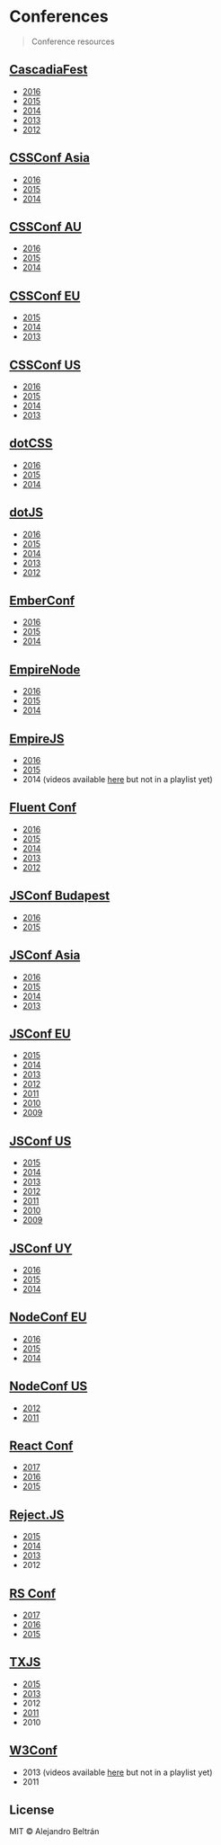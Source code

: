 # Conferences

> Conference resources

## [CascadiaFest](http://cascadiafest.org)

* [2016](https://www.youtube.com/playlist?list=PLLiioAbFTbKNKyP1m4dmW_xu9byJOPMHe)
* [2015](https://www.youtube.com/playlist?list=PLLiioAbFTbKNpjG_yNpNfhAmQ9KsxFzX7)
* [2014](https://www.youtube.com/playlist?list=PLLiioAbFTbKMoXtKtyj_3eCfzD-eT05gl)
* [2013](https://www.youtube.com/playlist?list=PLLiioAbFTbKP9CxF9Fu4_NQteU_v9wkA3)
* [2012](https://www.youtube.com/playlist?list=PLLiioAbFTbKMtmUbLWDzpUzayRLC5s2NZ)

## [CSSConf Asia](http://cssconf.asia/)

* [2016](https://www.youtube.com/playlist?list=PL37ZVnwpeshFizH1JsG3s7_qyN2Uk0OSh)
* [2015](https://www.youtube.com/playlist?list=PL37ZVnwpeshHuiIn2HnJ965qO2k3aADqz)
* [2014](https://www.youtube.com/playlist?list=PL37ZVnwpeshHFbT0mLTNMtMGO1mo6yPRX)

## [CSSConf AU](http://cssconf.com.au/)

* [2016](https://www.youtube.com/watch?v=skzcEKewOwc)
* [2015](https://www.youtube.com/playlist?list=PLZriQCloF6GDjyRxP60LBR73Ldd7soGOz)
* [2014](https://www.youtube.com/playlist?list=PLZriQCloF6GDEOUPK7tlaWAtJhPW21ZDF)

## [CSSConf EU](http://cssconf.eu/)

* [2015](https://www.youtube.com/playlist?list=PL37ZVnwpeshHoV6GgvG9WWAP6rjnEdAs9)
* [2014](https://www.youtube.com/playlist?list=PL37ZVnwpeshHAnqFlTxhd0MIXWjLBbM3R)
* [2013](https://www.youtube.com/playlist?list=PL37ZVnwpeshGi0vwS7HNUvsj8_vcNzQZk)

## [CSSConf US](http://cssconf.com/)

* [2016](https://www.youtube.com/playlist?list=PLlgxAbM67lYJRnZlE8nLsQAXxa4pGXO3I)
* [2015](https://www.youtube.com/playlist?list=PLlgxAbM67lYIuwXLa66mXjjls3LtuM3Ff)
* [2014](https://www.youtube.com/playlist?list=PL37ZVnwpeshH_e3YNmABDup81_1I7rCnC)
* [2013](https://www.youtube.com/playlist?list=PL37ZVnwpeshGqKQRb4-G3Dn40QH7quwBY)

## [dotCSS](http://www.dotcss.io/)

* [2016](https://www.youtube.com/playlist?list=PLMW8Xq7bXrG7XSuKb3M3bSJ4d1XM0Z-gI)
* [2015](https://www.youtube.com/playlist?list=PLMW8Xq7bXrG5kujoYQdw94ip3cnV4WR59)
* [2014](https://www.youtube.com/playlist?list=PLMW8Xq7bXrG5B_oW-EX8AuLDG0BCwouis)

## [dotJS](http://www.dotjs.io/)

* [2016](https://www.youtube.com/playlist?list=PLMW8Xq7bXrG7rZnRaYCel_RJY5yAXLQ2H)
* [2015](https://www.youtube.com/playlist?list=PLMW8Xq7bXrG70G62mxQR0OC4GkUcNLRnC)
* [2014](https://www.youtube.com/playlist?list=PLMW8Xq7bXrG4bTkovexbhgrcD8BVyHmiS)
* [2013](https://www.youtube.com/playlist?list=PLMW8Xq7bXrG486Mh95hKjiXRdci60zUlL)
* [2012](https://www.youtube.com/playlist?list=PLMW8Xq7bXrG77SV1VAAiAciRyq3VSC2Gq)

## [EmberConf](http://emberconf.com/)

* [2016](https://www.youtube.com/playlist?list=PL4eq2DPpyBblc8aQAd516-jGMdAhEeUiW)
* [2015](https://www.youtube.com/playlist?list=PLE7tQUdRKcyacwiUPs0CjPYt6tJub4xXU)
* [2014](https://www.youtube.com/playlist?list=PLE7tQUdRKcyaOyfBnAndJxQ9PNVmKva0d)

## [EmpireNode](http://empirenode.org/)

* [2016](https://www.youtube.com/playlist?list=PL31ehRjJCA6Ez9Y_dZWymd_LDV7Ydc_0D)
* [2015](https://www.youtube.com/playlist?list=PL31ehRjJCA6EB_ZI3YscW_UMP34XrguOt)
* [2014](https://www.youtube.com/playlist?list=PL31ehRjJCA6Fh_l4jd-0neUKLUDwycZK8)

## [EmpireJS](http://empirejs.org/)

* [2016](https://www.youtube.com/playlist?list=PL31ehRjJCA6GsdqLlLuMe7md1lgxG49BF)
* [2015](https://www.youtube.com/playlist?list=PLVj1OpNaoqO31S0bFq7h73JsJR6ECoRED)
* 2014 (videos available [here](https://www.youtube.com/user/EmpireJS/videos) but not in a playlist yet)

## [Fluent Conf](http://fluentconf.com/)

* [2016](https://www.oreilly.com/ideas/keynotes-from-oreilly-fluent-conference-san-francisco-2016)
* [2015](https://www.youtube.com/playlist?list=PL055Epbe6d5ZqIHE7NA5f6Iq_bZNjuWvS)
* [2014](https://www.youtube.com/playlist?list=PL055Epbe6d5bab7rZ3i83OtMmD-d9uq2K)
* [2013](https://www.youtube.com/playlist?list=PL055Epbe6d5avZGXwE5u039VQq_oQFgrc)
* [2012](https://www.youtube.com/playlist?list=PL75AC4484E6866741)

## [JSConf Budapest](http://jsconfbp.com/)

* [2016](https://www.youtube.com/playlist?list=PL37ZVnwpeshE6PbF5GB4hvtU3A4HqMfxf)
* [2015](https://www.youtube.com/playlist?list=PLFZ5NyC0xHDaaTy6tY9p0C0jd_rRRl5Zm)

## [JSConf Asia](http://jsconf.asia/)

* [2016](https://www.youtube.com/playlist?list=PL37ZVnwpeshFn7VjMHjenn8niUTYNe8O7)
* [2015](https://www.youtube.com/playlist?list=PL37ZVnwpeshGpDJn60AwbJ6xegSHe_cDh)
* [2014](https://www.youtube.com/playlist?list=PL37ZVnwpeshE_Um4wU9fSn6xB5VB_61R-)
* [2013](https://www.youtube.com/playlist?list=PL37ZVnwpeshHQ1_r4DyrIqonICtMg3ol_)

## [JSConf EU](http://jsconf.eu/)

* [2015](https://www.youtube.com/playlist?list=PL37ZVnwpeshH37NxpV6XbgdDpY-w48hMd)
* [2014](https://www.youtube.com/playlist?list=PL37ZVnwpeshGPw2RfUGNQbPsU_WGpi05J)
* [2013](https://www.youtube.com/playlist?list=PL37ZVnwpeshFs1inQbgYpun1pLsTXXQ-_)
* [2012](https://www.youtube.com/playlist?list=PL37ZVnwpeshF-i8_6tDZU4543HrHXp8EL)
* [2011](https://www.youtube.com/playlist?list=PL37ZVnwpeshEVYiRemhMII6ORJmsJuqP7)
* [2010](https://www.youtube.com/playlist?list=PL37ZVnwpeshHnZ3hH3RYFD_rgSGSCcim5)
* [2009](https://www.youtube.com/playlist?list=PL37ZVnwpeshGNXb77ObNUbvax-VQ_DWJe)

## [JSConf US](http://jsconf.us/)

* [2015](https://www.youtube.com/playlist?list=PL37ZVnwpeshEkVjFZlLm1krvx0mPYPOoq)
* [2014](https://www.youtube.com/playlist?list=PL37ZVnwpeshFXOP2lqCUykYPXYNsK_fgN)
* [2013](https://www.youtube.com/playlist?list=PL37ZVnwpeshF7AHpbZt33aW0brYJyNftx)
* [2012](https://www.youtube.com/playlist?list=PL37ZVnwpeshHLGexQN3yT1617FekYdgN0)
* [2011](https://www.youtube.com/playlist?list=PL37ZVnwpeshGoyAz6XzjKtlgp9XrjVry_)
* [2010](https://www.youtube.com/playlist?list=PL37ZVnwpeshGsKh3UoENa6Z6weLA9V8bW)
* [2009](https://www.youtube.com/playlist?list=PL37ZVnwpeshG3BtM8BM1M9BXIriD6IEND)

## [JSConf UY](https://jsconf.uy/)

* [2016](https://www.youtube.com/playlist?list=PLleHIBVx1SeSz1Ti0jpXl4Zt7ZtWOk49x)
* [2015](https://www.youtube.com/playlist?list=PLleHIBVx1SeQxhubNMUoFsfL1Z8XbcuGB)
* [2014](https://www.youtube.com/playlist?list=PLleHIBVx1SeRTGjxTsWrJJHN1Ehx5wHUz)

## [NodeConf EU](http://nodeconfeu.com/)

* [2016](https://www.youtube.com/playlist?list=PL0CdgOSSGlBY4vNGIZndSoVFWHrheWlG8)
* [2015](https://www.youtube.com/playlist?list=PLhiahOQZ6uaVzf3156bxy1nYA7HjuNBom)
* [2014](https://www.youtube.com/playlist?list=PLhiahOQZ6uaVKRVGiVTsH7vNP1aSHY7vK)

## [NodeConf US](http://nodeconf.com/)

* [2012](http://lanyrd.com/2012/nodeconf/coverage/)
* [2011](https://www.youtube.com/playlist?list=PL37ZVnwpeshHfMdifGs4ed2sXgbCtVD_c)

## [React Conf](http://conf.reactjs.org/)

* [2017](https://www.youtube.com/playlist?list=PLb0IAmt7-GS3fZ46IGFirdqKTIxlws7e0)
* [2016](https://www.youtube.com/playlist?list=PLb0IAmt7-GS0M8Q95RIc2lOM6nc77q1IY)
* [2015](https://www.youtube.com/playlist?list=PLb0IAmt7-GS1cbw4qonlQztYV1TAW0sCr)

## [Reject.JS](http://rejectjs.org/)

* [2015](https://www.youtube.com/playlist?list=PL37ZVnwpeshHtusNoObfs0hKDrRjBkzHN)
* [2014](https://www.youtube.com/playlist?list=PL37ZVnwpeshF8Sr8JZNFU6boKMmod9YBw)
* [2013](https://www.youtube.com/playlist?list=PL37ZVnwpeshGLrMTDPV12z7KmjrXsOeHT)
* 2012

## [RS Conf](http://conf.rollingscopes.com/)

* [2017](https://www.youtube.com/playlist?list=PLe--kalBDwjiiVq-AxoChmYbArhioKhQw)
* [2016](https://www.youtube.com/playlist?list=PLe--kalBDwjjRSn1FBlEVPxZA1GyXBnSW)
* [2015](https://www.youtube.com/playlist?list=PLe--kalBDwjgrOqRSbJrJd-o7M3-KlOff)

## [TXJS](https://2015.texasjavascript.com/)

* [2015](https://www.youtube.com/playlist?list=PLMWftTFfsA8Om-GqKm46bw8GVxyKXRz0X)
* [2013](http://lanyrd.com/2013/txjs/coverage/)
* 2012
* [2011](http://lanyrd.com/2011/txjs/coverage/)
* 2010

## [W3Conf](http://www.w3.org/conf/)

* 2013 (videos available [here](https://www.youtube.com/user/W3Conf/videos) but not in a playlist yet)
* 2011

## License

MIT © Alejandro Beltrán
